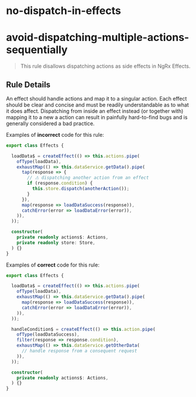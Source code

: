 # no-dispatch-in-effects
# avoid-dispatching-multiple-actions-sequentially

> This rule disallows dispatching actions as side effects in NgRx Effects.

## Rule Details

An effect should handle actions and map it to a singular action. Each effect should be clear and concise and must be readily understandable as to what it does affect. Dispatching from inside an effect instead (or together with) mapping it to a new a action can result in painfully hard-to-find bugs and is generally considered a bad practice.

Examples of **incorrect** code for this rule:

```ts
export class Effects {

  loadData$ = createEffect(() => this.actions.pipe(
    ofType(loadData),
    exhaustMap(() => this.dataService.getData().pipe(
      tap(response => {
        // ⚠ dispatching another action from an effect
        if (response.condition) {
          this.store.dispatch(anotherAction());
        }
      }),
      map(response => loadDataSuccess(response)),
      catchError(error => loadDataError(error)),
    )),
  ));

  constructor(
    private readonly actions$: Actions,
    private readonly store: Store,
  ) {}
}
```

Examples of **correct** code for this rule:

```ts
export class Effects {

  loadData$ = createEffect(() => this.actions.pipe(
    ofType(loadData),
    exhaustMap(() => this.dataService.getData().pipe(
      map(response => loadDataSuccess(response)),
      catchError(error => loadDataError(error)),
    )),
  ));

  handleCondition$ = createEffect(() => this.action.pipe(
    ofType(loadDataSuccess),
    filter(response => response.condition),
    exhaustMap(() => this.dataService.getOtherData(
      // handle response from a consequent request
    )),
  ));

  constructor(
    private readonly actions$: Actions,
  ) {}
}
```
